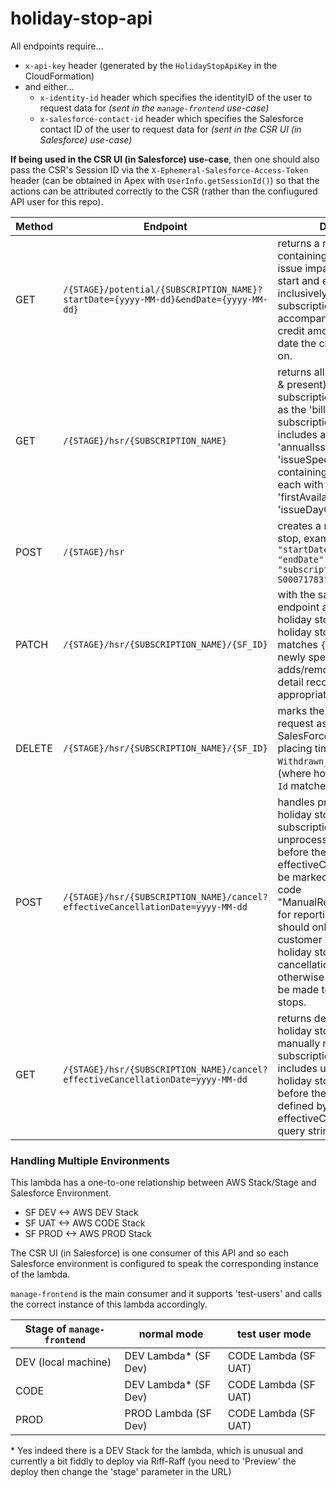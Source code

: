 # holiday-stop-api
All endpoints require...

- `x-api-key` header (generated by the `HolidayStopApiKey` in the CloudFormation)
- and either...
  - `x-identity-id` header which specifies the identityID of the user to request data for _(sent in the `manage-frontend` use-case)_
  - `x-salesforce-contact-id` header which specifies the Salesforce contact ID of the user to request data for _(sent in the CSR UI (in Salesforce) use-case)_

**If being used in the CSR UI (in Salesforce) use-case**, then one should also pass the CSR's Session ID via the `X-Ephemeral-Salesforce-Access-Token` header (can be obtained in Apex with `UserInfo.getSessionId()`) so that the actions can be attributed correctly to the CSR (rather than the confiugured API user for this repo).

| Method | Endpoint | Description |
| --- | --- | --- | 
| GET | `/{STAGE}/potential/{SUBSCRIPTION_NAME}?startDate={yyyy-MM-dd}&endDate={yyyy-MM-dd}` | returns a response containing dates for each issue impacted between the start and end parameters inclusively, for the subscription. Each one is accompanied by expected credit amount and the invoice date the credit will be appear on. |
| GET | `/{STAGE}/hsr/{SUBSCRIPTION_NAME}` | returns all holiday stops (past & present) for the specified subscription (user is verified as the 'bill to' contact of the subscription). Response includes an 'annualIssueLimit' and an 'issueSpecifics' array containing a series of objects each with calculated 'firstAvailableDate' and 'issueDayOfWeek'.|
| POST | `/{STAGE}/hsr` | creates a new all holiday stop, example body `{ "startDate": "2023-06-10", "endDate": "2024-06-14", "subscriptionName": "A-S00071783" }`|
| PATCH | `/{STAGE}/hsr/{SUBSCRIPTION_NAME}/{SF_ID}` | with the same body as create endpoint above, amends the holiday stop request (where holiday stop request `Id` matches `{SF_ID}`) to the newly specified dates and adds/removes the underlying detail records where appropriate |
| DELETE | `/{STAGE}/hsr/{SUBSCRIPTION_NAME}/{SF_ID}` | marks the holiday stop request as 'withdrawn' in SalesForce (specifically; placing timestamp in `Withdrawn_Time__c` field) (where holiday stop request `Id` matches `{SF_ID}`) |
| POST | `/{STAGE}/hsr/{SUBSCRIPTION_NAME}/cancel?effectiveCancellationDate=yyyy-MM-dd` | handles processing of holiday stops when a subscription is cancelled, unprocessed holiday stops before the effectiveCancellationDate will be marked with a charge code "ManualRefund_Cancellation" for reporting purposes.  This should only be called if the customer was refunded for holiday stops that fall in the cancellation period, otherwise no changes should be made to existing holiday stops. |
| GET | `/{STAGE}/hsr/{SUBSCRIPTION_NAME}/cancel?effectiveCancellationDate=yyyy-MM-dd` | returns details of existing holiday stops that should be manually refunded if a subscription is canceled. This includes unprocessed holiday stops for dates before the cancellation date defined by the effectiveCancellationDate query string parameter. |


### Handling Multiple Environments
This lambda has a one-to-one relationship between AWS Stack/Stage and Salesforce Environment.
- SF DEV <-> AWS DEV Stack
- SF UAT <-> AWS CODE Stack
- SF PROD <-> AWS PROD Stack


The CSR UI (in Salesforce) is one consumer of this API and so each Salesforce environment is configured to speak the corresponding instance of the lambda.

`manage-frontend` is the main consumer and it supports 'test-users' and calls the correct instance of this lambda accordingly.

| Stage of `manage-frontend` | normal mode | test user mode |
| --- | --- | --- |
| DEV (local machine) | DEV Lambda* (SF Dev) | CODE Lambda (SF UAT) |
| CODE | DEV Lambda* (SF Dev) | CODE Lambda (SF UAT) |
| PROD | PROD Lambda (SF Dev) | CODE Lambda (SF UAT) |

\* Yes indeed there is a DEV Stack for the lambda, which is unusual and currently a bit fiddly to deploy via Riff-Raff (you need to 'Preview' the deploy then change the 'stage' parameter in the URL)

